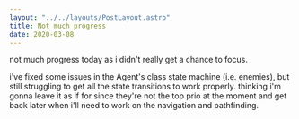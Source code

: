 ```yaml
---
layout: "../../layouts/PostLayout.astro"
title: Not much progress
date: 2020-03-08
---
```


not much progress today as i didn't really get a chance to focus.

i've fixed some issues in the Agent's class state machine (i.e. enemies), but
still struggling to get all the state transitions to work properly. thinking i'm
gonna leave it as if for since they're not the top prio at the moment and get
back later when i'll need to work on the navigation and pathfinding.

